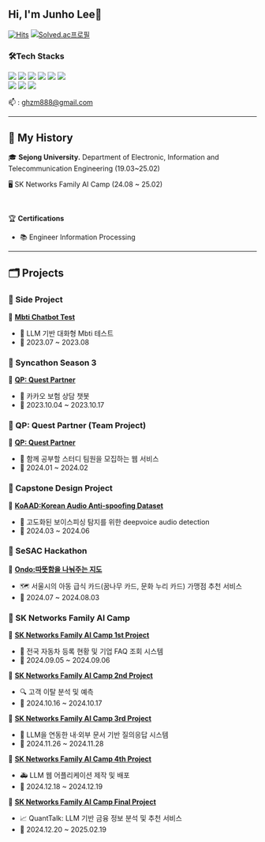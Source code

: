 <h2> Hi, I'm Junho Lee🙂 </h2> 

[![Hits](https://hits.seeyoufarm.com/api/count/incr/badge.svg?url=https%3A%2F%2Fgithub.com%2FLanvizu&count_bg=%2379C83D&title_bg=%23555555&icon=github.svg&icon_color=%23E7E7E7&title=hits&edge_flat=false)](https://hits.seeyoufarm.com) [![Solved.ac프로필](http://mazassumnida.wtf/api/mini/generate_badge?boj=ghzm777)](https://solved.ac/ghzm777)
<h3> 🛠️Tech Stacks </h3> 

<img src="https://img.shields.io/badge/java-007396?style=flat&logo=OpenJDK&logoColor=white"> <img src="https://img.shields.io/badge/Python-3776AB?style=flat&logo=Python&logoColor=white"> <img src="https://img.shields.io/badge/springboot-6DB33F?style=flat&logo=springboot&logoColor=white"> <img src="https://img.shields.io/badge/django-092E20?style=flat&logo=django&logoColor=white"> <img src="https://img.shields.io/badge/React-61DAFB?style=flat&logo=React&logoColor=white"> <img src="https://img.shields.io/badge/MySQL-4479A1?style=flat&logo=MySQL&logoColor=white">
<br>
<img src="https://img.shields.io/badge/Amazon%20EC2-FF9900?style=flat&logo=Amazon%20EC2&logoColor=white"> <img src="https://img.shields.io/badge/docker-%230db7ed.svg?style=flat&logo=docker&logoColor=white"> <img src="https://img.shields.io/badge/nginx-%23009639.svg?style=flat&logo=nginx&logoColor=white">

📫 : ghzm888@gmail.com

---

## 🧾 My History

🎓 **Sejong University.** Department of Electronic, Information and Telecommunication Engineering (19.03~25.02)

🖥️ SK Networks Family AI Camp (24.08 ~ 25.02)

<br>

🏆 **Certifications**
- 📚 Engineer Information Processing

---

## 🗂 Projects  

### 🔷 Side Project

📌 **[Mbti Chatbot Test](https://github.com/Lanvizu/Chatbot_Mbti_Test)**
   - 🤖 LLM 기반 대화형 Mbti 테스트
   - 📅 2023.07 ~ 2023.08

### 🔷 Syncathon Season 3

📌 **[QP: Quest Partner](https://github.com/Lanvizu/SyncTree_kakao_chatbot)**
   - 💬 카카오 보험 상담 챗봇
   - 📅 2023.10.04 ~ 2023.10.17

### 🔷 QP: Quest Partner (Team Project)

📌 **[QP: Quest Partner](https://github.com/Lanvizu/QP_Backend)**
   - 📖 함께 공부할 스터디 팀원을 모집하는 웹 서비스
   - 📅 2024.01 ~ 2024.02

### 🔷 Capstone Design Project

📌 **[KoAAD:Korean Audio Anti-spoofing Dataset](https://github.com/Lanvizu/KoAAD)**
   - 📵 고도화된 보이스피싱 탐지를 위한 deepvoice audio detection
   - 📅 2024.03 ~ 2024.06

### 🔷 SeSAC Hackathon

📌 **[Ondo:따뜻함을 나눠주는 지도](https://github.com/Lanvizu/Ondo)**
   - 🗺️ 서울시의 아동 급식 카드(꿈나무 카드, 문화 누리 카드) 가맹점 추천 서비스
   - 📅 2024.07 ~ 2024.08.03

### 🔷 SK Networks Family AI Camp 

📌 **[SK Networks Family AI Camp 1st Project](https://github.com/SKNETWORKS-FAMILY-AICAMP/SKN05-1nd-2Team)**  
   - 🚗 전국 자동차 등록 현황 및 기업 FAQ 조회 시스템  
   - 📅 2024.09.05 ~ 2024.09.06

📌 **[SK Networks Family AI Camp 2nd Project](https://github.com/SKNETWORKS-FAMILY-AICAMP/SKN05-2ST-4TEAM)**  
   - 🔍 고객 이탈 분석 및 예측  
   - 📅 2024.10.16 ~ 2024.10.17

📌 **[SK Networks Family AI Camp 3rd Project](https://github.com/SKNETWORKS-FAMILY-AICAMP/SKN05-3RD-4TEAM)**  
   - 📄 LLM을 연동한 내·외부 문서 기반 질의응답 시스템  
   - 📅 2024.11.26 ~ 2024.11.28

📌 **[SK Networks Family AI Camp 4th Project](https://github.com/SKNETWORKS-FAMILY-AICAMP/SKN05-4TH-4TEAM)**  
   - 🚑 LLM 웹 어플리케이션 제작 및 배포 
   - 📅 2024.12.18 ~ 2024.12.19

📌 **[SK Networks Family AI Camp Final Project](https://github.com/Lanvizu/SKN05_Final)**  
   - 📈 QuantTalk: LLM 기반 금융 정보 분석 및 추천 서비스
   - 📅 2024.12.20 ~ 2025.02.19
     
<br>

